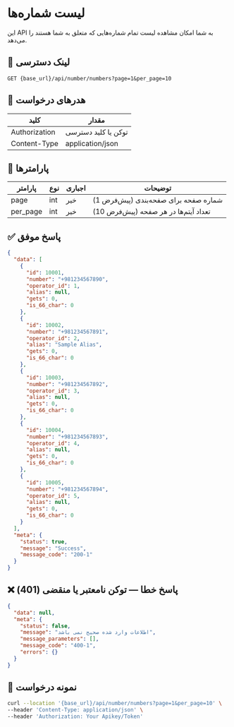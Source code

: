 # لیست شماره‌ها

این API به شما امکان مشاهده لیست تمام شماره‌هایی که متعلق به شما هستند را می‌دهد.

## 📍 لینک دسترسی

```
GET {base_url}/api/number/numbers?page=1&per_page=10
```

## 🧾 هدرهای درخواست

| کلید          | مقدار               |
|---------------|---------------------|
| Authorization | توکن یا کلید دسترسی |
| Content-Type  | application/json    |

## 📝 پارامترها

| پارامتر  | نوع | اجباری | توضیحات                               |
|----------|-----|--------|---------------------------------------|
| page     | int | خیر    | شماره صفحه برای صفحه‌بندی (پیش‌فرض 1) |
| per_page | int | خیر    | تعداد آیتم‌ها در هر صفحه (پیش‌فرض 10) |

## ✅ پاسخ موفق

```json
{
  "data": [
    {
      "id": 10001,
      "number": "+981234567890",
      "operator_id": 1,
      "alias": null,
      "gets": 0,
      "is_66_char": 0
    },
    {
      "id": 10002,
      "number": "+981234567891",
      "operator_id": 2,
      "alias": "Sample Alias",
      "gets": 0,
      "is_66_char": 0
    },
    {
      "id": 10003,
      "number": "+981234567892",
      "operator_id": 3,
      "alias": null,
      "gets": 0,
      "is_66_char": 0
    },
    {
      "id": 10004,
      "number": "+981234567893",
      "operator_id": 4,
      "alias": null,
      "gets": 0,
      "is_66_char": 0
    },
    {
      "id": 10005,
      "number": "+981234567894",
      "operator_id": 5,
      "alias": null,
      "gets": 0,
      "is_66_char": 0
    }
  ],
  "meta": {
    "status": true,
    "message": "Success",
    "message_code": "200-1"
  }
}
```

## ❌ پاسخ خطا — توکن نامعتبر یا منقضی (401)

```json
{
  "data": null,
  "meta": {
    "status": false,
    "message": "اطلاعات وارد شده صحیح نمی باشد",
    "message_parameters": [],
    "message_code": "400-1",
    "errors": {}
  }
}
```

## 🧪 نمونه درخواست

```bash
curl --location '{base_url}/api/number/numbers?page=1&per_page=10' \
--header 'Content-Type: application/json' \
--header 'Authorization: Your Apikey/Token' 
```

